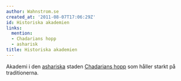 ```yaml
---
author: Wahnstrom.se
created_at: '2011-08-07T17:06:29Z'
id: Historiska akademien
links:
  mention:
  - Chadarians hopp
  - asharisk
title: Historiska akademien
---
```


Akademi i den [ashariska] staden [Chadarians hopp] som håller starkt på traditionerna.

  [ashariska]: asharisk
  [Chadarians hopp]: Chadarians_hopp